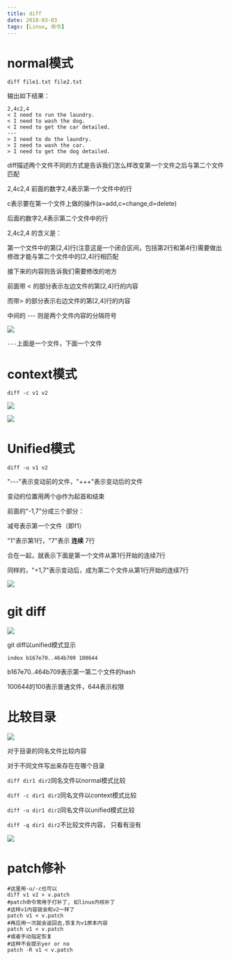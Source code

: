 ```yaml
---
title: diff
date: 2018-03-03
tags: [Linux, 命令]
---
```


# normal模式
`diff file1.txt file2.txt`

输出如下结果：

```
2,4c2,4
< I need to run the laundry.
< I need to wash the dog.
< I need to get the car detailed.
---
> I need to do the laundry.
> I need to wash the car.
> I need to get the dog detailed.
```

diff描述两个文件不同的方式是告诉我们怎么样改变第一个文件之后与第二个文件匹配

2,4c2,4 前面的数字2,4表示第一个文件中的行

c表示要在第一个文件上做的操作(a=add,c=change,d=delete)

后面的数字2,4表示第二个文件中的行

2,4c2,4 的含义是：

第一个文件中的第[2,4]行(注意这是一个闭合区间，包括第2行和第4行)需要做出修改才能与第二个文件中的[2,4]行相匹配

接下来的内容则告诉我们需要修改的地方

前面带 < 的部分表示左边文件的第[2,4]行的内容

而带> 的部分表示右边文件的第[2,4]行的内容

中间的 --- 则是两个文件内容的分隔符号

![](http://p1rbtn7qp.bkt.clouddn.com/18-1-16/72496273.jpg)

`---`上面是一个文件，下面一个文件

# context模式

`diff -c v1 v2`

![](http://p1rbtn7qp.bkt.clouddn.com/18-1-16/43108391.jpg)

![](http://p1rbtn7qp.bkt.clouddn.com/18-1-16/38712468.jpg)

# Unified模式

`diff -u v1 v2`

"---"表示变动前的文件，"+++"表示变动后的文件

变动的位置用两个@作为起首和结束

前面的"-1,7"分成三个部分：

减号表示第一个文件（即f1）

"1"表示第1行，"7"表示 **连续** 7行

合在一起，就表示下面是第一个文件从第1行开始的连续7行

同样的，"+1,7"表示变动后，成为第二个文件从第1行开始的连续7行

![](http://p1rbtn7qp.bkt.clouddn.com/18-1-16/20592687.jpg)

# git diff

![](http://p1rbtn7qp.bkt.clouddn.com/18-1-16/71449293.jpg)

git diff以unified模式显示

`index b167e70..464b709 100644`

b167e70..464b709表示第一第二个文件的hash

100644的100表示普通文件，644表示权限

# 比较目录

![](http://p1rbtn7qp.bkt.clouddn.com/18-1-16/86091843.jpg)

对于目录的同名文件比较内容

对于不同文件写出来存在在哪个目录

`diff dir1 dir2`同名文件以normal模式比较

`diff -c dir1 dir2`同名文件以context模式比较

`diff -u dir1 dir2`同名文件以unified模式比较

`diff -q dir1 dir2`不比较文件内容， 只看有没有

![](http://p1rbtn7qp.bkt.clouddn.com/18-1-16/3570538.jpg)

# patch修补

```
#这里用-u/-c也可以
diff v1 v2 > v.patch
#patch命令常用于打补丁, 如linux内核补丁
#这样v1内容就会和v2一样了
patch v1 < v.patch
#再应用一次就会返回去,恢复为v1原本内容
patch v1 < v.patch
#或者手动指定恢复
#这种不会提示yer or no
patch -R v1 < v.patch
```
